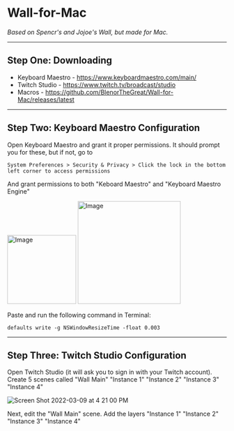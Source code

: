 # Wall-for-Mac
*Based on Spencr's and Jojoe's Wall, but made for Mac.*

-----

## Step One: Downloading

- Keyboard Maestro - https://www.keyboardmaestro.com/main/
- Twitch Studio - https://www.twitch.tv/broadcast/studio
- Macros - https://github.com/BlenorTheGreat/Wall-for-Mac/releases/latest

-----

## Step Two: Keyboard Maestro Configuration

Open Keyboard Maestro and grant it proper permissions. It should prompt you for these, but if not, go to
```
System Preferences > Security & Privacy > Click the lock in the bottom left corner to access permissions
```
And grant permissions to both "Keboard Maestro" and "Keyboard Maestro Engine"

<img width="158" alt="Image" src="https://user-images.githubusercontent.com/99914793/157535842-1be814fa-fe28-4553-9700-c4684dabc337.png">
<img width="236" alt="Image" src="https://user-images.githubusercontent.com/99914793/157535897-c8acb2c5-b21b-4549-b473-c93349c6da53.png">

Paste and run the following command in Terminal:
```
defaults write -g NSWindowResizeTime -float 0.003
```

------

## Step Three: Twitch Studio Configuration

Open Twitch Studio (it will ask you to sign in with your Twitch account). Create 5 scenes called "Wall Main" "Instance 1" "Instance 2" "Instance 3" "Instance 4" 

![Screen Shot 2022-03-09 at 4 21 00 PM](https://user-images.githubusercontent.com/99914793/157538114-8442bc2e-07f2-4f56-95c4-9162ecb2867a.png)


Next, edit the "Wall Main" scene. Add the layers "Instance 1" "Instance 2" "Instance 3" "Instance 4"
